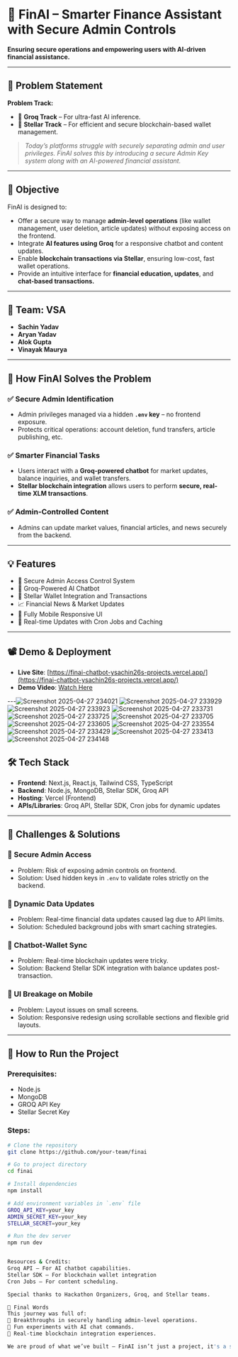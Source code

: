 

# 🚀 FinAI – Smarter Finance Assistant with Secure Admin Controls

**Ensuring secure operations and empowering users with AI-driven financial assistance.**

---

## 📌 Problem Statement

**Problem Track:**
- 🧠 **Groq Track** – For ultra-fast AI inference.
- 💸 **Stellar Track** – For efficient and secure blockchain-based wallet management.

> _Today’s platforms struggle with securely separating admin and user privileges. FinAI solves this by introducing a secure Admin Key system along with an AI-powered financial assistant._

---

## 🎯 Objective

FinAI is designed to:
- Offer a secure way to manage **admin-level operations** (like wallet management, user deletion, article updates) without exposing access on the frontend.
- Integrate **AI features using Groq** for a responsive chatbot and content updates.
- Enable **blockchain transactions via Stellar**, ensuring low-cost, fast wallet operations.
- Provide an intuitive interface for **financial education, updates**, and **chat-based transactions.**

---

## 👥 Team: VSA

- **Sachin Yadav**
- **Aryan Yadav**
- **Alok Gupta**
- **Vinayak Maurya**

---

## 🔐 How FinAI Solves the Problem

### ✅ Secure Admin Identification
- Admin privileges managed via a hidden **`.env` key** – no frontend exposure.
- Protects critical operations: account deletion, fund transfers, article publishing, etc.

### ✅ Smarter Financial Tasks
- Users interact with a **Groq-powered chatbot** for market updates, balance inquiries, and wallet transfers.
- **Stellar blockchain integration** allows users to perform **secure, real-time XLM transactions**.

### ✅ Admin-Controlled Content
- Admins can update market values, financial articles, and news securely from the backend.

---

## 💡 Features

- 🔐 Secure Admin Access Control System
- 💬 Groq-Powered AI Chatbot
- 💸 Stellar Wallet Integration and Transactions
- 📈 Financial News & Market Updates
- 📱 Fully Mobile Responsive UI
- 🚀 Real-time Updates with Cron Jobs and Caching

---

## 📽️ Demo & Deployment

- **Live Site**: [https://finai-chatbot-ysachin26s-projects.vercel.app/](https://finai-chatbot-ysachin26s-projects.vercel.app/)
- **Demo Video**: [Watch Here](https://www.youtube.com/watch?v=oSdLvN8JMnE&feature=youtu.be)

---![Screenshot 2025-04-27 234021](https://github.com/user-attachments/assets/c2170571-d8be-41ed-bae0-8e3d471b2a44)
![Screenshot 2025-04-27 233929](https://github.com/user-attachments/assets/a0aaf134-3d16-44b9-bffc-d1c1abe0661d)
![Screenshot 2025-04-27 233923](https://github.com/user-attachments/assets/9ecdd7fe-f130-494e-8cf4-1d863743a3b9)
![Screenshot 2025-04-27 233731](https://github.com/user-attachments/assets/c56aa4d8-dfe0-4887-ac8f-94ff30b3540b)
![Screenshot 2025-04-27 233725](https://github.com/user-attachments/assets/292b3544-5236-452f-a938-9c23a1cf5d4c)
![Screenshot 2025-04-27 233705](https://github.com/user-attachments/assets/74b29f64-4f97-44f9-8f33-7b6d51291530)
![Screenshot 2025-04-27 233605](https://github.com/user-attachments/assets/f469318d-cc91-4776-a6c3-062acee0e7f7)
![Screenshot 2025-04-27 233554](https://github.com/user-attachments/assets/b1ac1798-eb88-4171-950b-cd4033cdba31)
![Screenshot 2025-04-27 233429](https://github.com/user-attachments/assets/f70d7ca6-f66d-48ae-ac51-b5cbe58496d7)
![Screenshot 2025-04-27 233413](https://github.com/user-attachments/assets/f233dda7-a36a-4356-8e72-cbc5715e5b2b)
![Screenshot 2025-04-27 234148](https://github.com/user-attachments/assets/e8972e19-017e-4aa0-9c3c-4b91d1bb39ea)


## 🛠️ Tech Stack

- **Frontend**: Next.js, React.js, Tailwind CSS, TypeScript
- **Backend**: Node.js, MongoDB, Stellar SDK, Groq API
- **Hosting**: Vercel (Frontend)
- **APIs/Libraries**: Groq API, Stellar SDK, Cron jobs for dynamic updates

---

## 🚧 Challenges & Solutions

### 🔐 Secure Admin Access
- Problem: Risk of exposing admin controls on frontend.
- Solution: Used hidden keys in `.env` to validate roles strictly on the backend.

### 🔁 Dynamic Data Updates
- Problem: Real-time financial data updates caused lag due to API limits.
- Solution: Scheduled background jobs with smart caching strategies.

### 🤖 Chatbot-Wallet Sync
- Problem: Real-time blockchain updates were tricky.
- Solution: Backend Stellar SDK integration with balance updates post-transaction.

### 📱 UI Breakage on Mobile
- Problem: Layout issues on small screens.
- Solution: Responsive redesign using scrollable sections and flexible grid layouts.

---

## 🧪 How to Run the Project

### Prerequisites:
- Node.js
- MongoDB
- GROQ API Key
- Stellar Secret Key

### Steps:

```bash
# Clone the repository
git clone https://github.com/your-team/finai

# Go to project directory
cd finai

# Install dependencies
npm install

# Add environment variables in `.env` file
GROQ_API_KEY=your_key
ADMIN_SECRET_KEY=your_key
STELLAR_SECRET=your_key

# Run the dev server
npm run dev


Resources & Credits:
Groq API – For AI chatbot capabilities.
Stellar SDK – For blockchain wallet integration
Cron Jobs – For content scheduling.

Special thanks to Hackathon Organizers, Groq, and Stellar teams.

🏁 Final Words
This journey was full of:
🧠 Breakthroughs in securely handling admin-level operations.
💬 Fun experiments with AI chat commands.
🔗 Real-time blockchain integration experiences.

We are proud of what we’ve built — FinAI isn’t just a project, it's a step towards smarter and safer digital finance.
